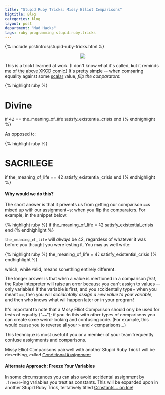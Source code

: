 ```yaml
---
title: "Stupid Ruby Tricks: Missy Elliot Comparisons"
bigtitle: Blog
categories: blog
layout: post
department: "Mad Hacks"
tags: ruby programming stupid.ruby.tricks
---
```


{% include postintros/stupid-ruby-tricks.html %}

<div align="center"><a href="https://xkcd.com/153/" target="_blank"><img src="https://imgs.xkcd.com/comics/cryptography.png"></a></div>

This is a trick I learned at work. (I don't know what it's called, but it reminds me of [the above XKCD comic](https://xkcd.com/153/).) It's pretty simple -- when comparing equality against some [scalar](https://softwareengineering.stackexchange.com/questions/238033/what-does-it-mean-when-data-is-scalar) value, *flip the comparators*:

{% highlight ruby %}
# Divine
if 42 == the_meaning_of_life
	satisfy_existential_crisis
end
{% endhighlight %}

As opposed to:

{% highlight ruby %}
# SACRILEGE
if the_meaning_of_life == 42
	satisfy_existential_crisis
end
{% endhighlight %}

#### Why would we do this?

The short answer is that it prevents us from getting our comparison `==`s mixed up with our assignment `=`s: when you flip the comparators. For example, in the snippet below:

{% highlight ruby %}
if the_meaning_of_life = 42
	satisfy_existential_crisis
end
{% endhighlight %}

`the_meaning_of_life` will *always* be 42, regardless of whatever it was before you thought you were testing it. You may as well write:

{% highlight ruby %}
the_meaning_of_life = 42
satisfy_existential_crisis
{% endhighlight %}

which, while valid, means something entirely different.

The longer answer is that when a value is mentioned in a comparison *first*, the Ruby interpreter will raise an error because you can't assign to values -- only variables! If the variable is first, and you accidentally type `=` when you meant `==`, then you will *accidentally assign a new value to your variable*, and then who knows what will happen later on in your program!

It's important to note that a Missy Elliot Comparison should only be used for tests of equality ("`==`"); if you do this with other types of comparisons you can create some weird-looking and confusing code. (For example, this would cause you to reverse all your `>` and `<` comparisons...)

This technique is most useful if you or a member of your team frequently confuse assignments and comparisons.

Missy Elliot Comparisons pair well with another Stupid Ruby Trick I will be describing, called [Conditional Assignment](#conditional-assignment)

#### Alternate Approach: Freeze Your Variables

In some circumstances you can also avoid accidental assignment by `.freeze`-ing variables you treat as constants. This will be expanded upon in another Stupid Ruby Trick, tentatively titled [Constants... on Ice!](#constants-on-ice)